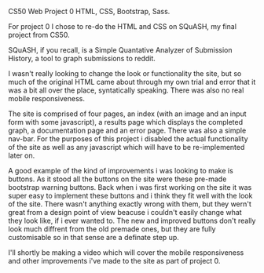 CS50 Web Project 0
HTML, CSS, Bootstrap, Sass.

For project 0 I chose to re-do the HTML and CSS on SQuASH, my final
project from CS50.

SQuASH, if you recall, is a Simple Quantative Analyzer of Submission History, a tool to
graph submissions to reddit.

I wasn't really looking to change the look or functionality the site, but so much
of the original HTML came about through my own trial and error that it was a bit
all over the place, syntatically speaking. There was also no real mobile responsiveness.

The site is comprised of four pages, an index (with an image and an input form with some javascript),
a results page which displays the completed graph, a documentation page and an error page. There was
also a simple nav-bar. For the purposes of this project i disabled the actual functionality
of the site as well as any javascript which will have to be re-implemented later on.

A good example of the kind of improvements i was looking to make is buttons. As it stood
all the buttons on the site were these pre-made bootstrap warning buttons. Back when i
was first working on the site it was super easy to implement these buttons and i think they
fit well with the look of the site. There wasn't anything exactly wrong with them, but
they wern't great from a design point of view beacuse i couldn't easily change what they
look like, if i ever wanted to. The new and improved buttons don't really look much diffrent
from the old premade ones, but they are fully customisable so in that sense are a definate step up.

I'll shortly be making a video which will cover the mobile responsiveness and other improvements
i've made to the site as part of project 0.
